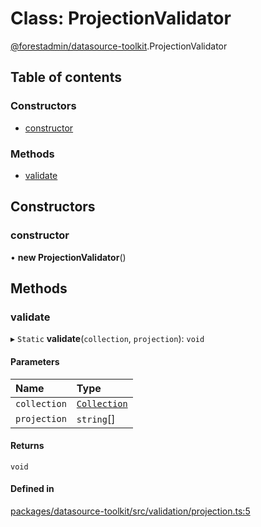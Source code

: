 # Class: ProjectionValidator

[@forestadmin/datasource-toolkit](../wiki/@forestadmin.datasource-toolkit).ProjectionValidator

## Table of contents

### Constructors

- [constructor](../wiki/@forestadmin.datasource-toolkit.ProjectionValidator#constructor)

### Methods

- [validate](../wiki/@forestadmin.datasource-toolkit.ProjectionValidator#validate)

## Constructors

### constructor

• **new ProjectionValidator**()

## Methods

### validate

▸ `Static` **validate**(`collection`, `projection`): `void`

#### Parameters

| Name | Type |
| :------ | :------ |
| `collection` | [`Collection`](../wiki/@forestadmin.datasource-toolkit.Collection) |
| `projection` | `string`[] |

#### Returns

`void`

#### Defined in

[packages/datasource-toolkit/src/validation/projection.ts:5](https://github.com/ForestAdmin/agent-nodejs/blob/4dc29e4/packages/datasource-toolkit/src/validation/projection.ts#L5)
